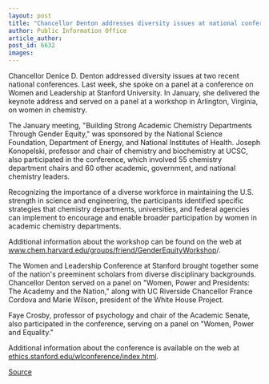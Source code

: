 ```yaml
---
layout: post
title: "Chancellor Denton addresses diversity issues at national conferences"
author: Public Information Office
article_author: 
post_id: 6632
images:
---
```


<a name="content" id="content"></a>
<p>
  Chancellor Denice D. Denton addressed diversity issues at two recent national conferences. Last week, she spoke on a panel at a conference on Women and Leadership at Stanford University. In January, she delivered the keynote address and served on a panel at a workshop in Arlington, Virginia, on women in chemistry.
</p>
<p>
  The January meeting, "Building Strong Academic Chemistry Departments Through Gender Equity," was sponsored by the National Science Foundation, Department of Energy, and National Institutes of Health. Joseph Konopelski, professor and chair of chemistry and biochemistry at UCSC, also participated in the conference, which involved 55 chemistry department chairs and 60 other academic, government, and national chemistry leaders.
</p>
<p>
  Recognizing the importance of a diverse workforce in maintaining the U.S. strength in science and engineering, the participants identified specific strategies that chemistry departments, universities, and federal agencies can implement to encourage and enable broader participation by women in academic chemistry departments.
</p>
<p>
  Additional information about the workshop can be found on the web at <a href="http://www.chem.harvard.edu/groups/friend/GenderEquityWorkshop">www.chem.harvard.edu/groups/friend/GenderEquityWorkshop</a>/.
</p>
<p>
  The Women and Leadership Conference at Stanford brought together some of the nation's preeminent scholars from diverse disciplinary backgrounds. Chancellor Denton served on a panel on "Women, Power and Presidents: The Academy and the Nation," along with UC Riverside Chancellor France Cordova and Marie Wilson, president of the White House Project.
</p>
<p>
  Faye Crosby, professor of psychology and chair of the Academic Senate, also participated in the conference, serving on a panel on "Women, Power and Equality."
</p>
<p>
  Additional information about the conference is available on the web at <a href="http://ethics.stanford.edu/wlconference/index.html">ethics.stanford.edu/wlconference/index.html</a>.
</p>
<p><a href="http://www1.ucsc.edu/currents/05-06/02-20/brief-conferences.asp" title="Permalink to brief-conferences">Source</a></p>
